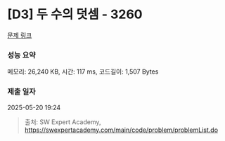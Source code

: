 # [D3] 두 수의 덧셈 - 3260 

[문제 링크](https://swexpertacademy.com/main/code/problem/problemDetail.do?contestProbId=AWBC1lOad9IDFAWr) 

### 성능 요약

메모리: 26,240 KB, 시간: 117 ms, 코드길이: 1,507 Bytes

### 제출 일자

2025-05-20 19:24



> 출처: SW Expert Academy, https://swexpertacademy.com/main/code/problem/problemList.do